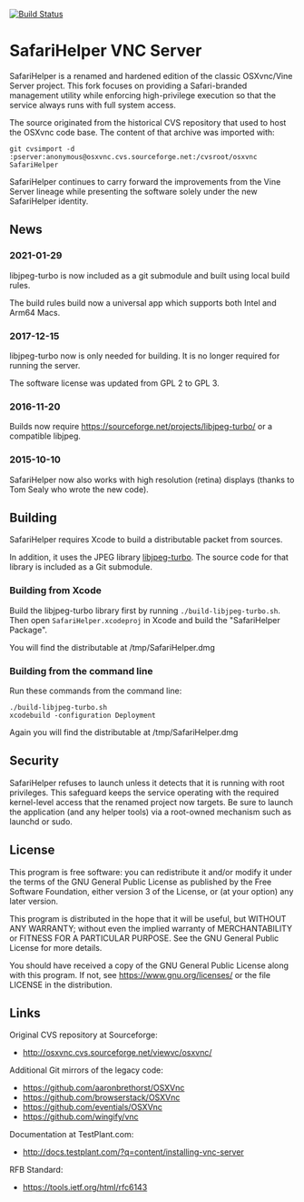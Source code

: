 [![Build Status](https://travis-ci.org/stweil/SafariHelper.svg?branch=master)](https://travis-ci.org/stweil/SafariHelper)

SafariHelper VNC Server
=======================

SafariHelper is a renamed and hardened edition of the classic OSXvnc/Vine Server project.
This fork focuses on providing a Safari-branded management utility while enforcing
high-privilege execution so that the service always runs with full system access.

The source originated from the historical CVS repository that used to host the OSXvnc
code base.  The content of that archive was imported with:

    git cvsimport -d :pserver:anonymous@osxvnc.cvs.sourceforge.net:/cvsroot/osxvnc SafariHelper

SafariHelper continues to carry forward the improvements from the Vine Server lineage
while presenting the software solely under the new SafariHelper identity.

News
----

### 2021-01-29

libjpeg-turbo is now included as a git submodule
and built using local build rules.

The build rules build now a universal app which
supports both Intel and Arm64 Macs.

### 2017-12-15

libjpeg-turbo now is only needed for building.
It is no longer required for running the server.

The software license was updated from GPL 2 to GPL 3.

### 2016-11-20

Builds now require https://sourceforge.net/projects/libjpeg-turbo/
or a compatible libjpeg.

### 2015-10-10

SafariHelper now also works with high resolution (retina) displays
(thanks to Tom Sealy who wrote the new code).

Building
--------

SafariHelper requires Xcode to build a distributable packet from sources.

In addition, it uses the JPEG library [libjpeg-turbo](https://libjpeg-turbo.org/).
The source code for that library is included as a Git submodule.

### Building from Xcode

Build the libjpeg-turbo library first by running `./build-libjpeg-turbo.sh`.
Then open `SafariHelper.xcodeproj` in Xcode and build the "SafariHelper Package".

You will find the distributable at /tmp/SafariHelper.dmg

### Building from the command line

Run these commands from the command line:

    ./build-libjpeg-turbo.sh
    xcodebuild -configuration Deployment

Again you will find the distributable at /tmp/SafariHelper.dmg

Security
--------

SafariHelper refuses to launch unless it detects that it is running with root privileges.
This safeguard keeps the service operating with the required kernel-level access that the
renamed project now targets. Be sure to launch the application (and any helper tools) via
a root-owned mechanism such as launchd or sudo.

License
-------

This program is free software: you can redistribute it and/or modify
it under the terms of the GNU General Public License as published by
the Free Software Foundation, either version 3 of the License, or
(at your option) any later version.

This program is distributed in the hope that it will be useful,
but WITHOUT ANY WARRANTY; without even the implied warranty of
MERCHANTABILITY or FITNESS FOR A PARTICULAR PURPOSE.  See the
GNU General Public License for more details.

You should have received a copy of the GNU General Public License
along with this program.  If not, see <https://www.gnu.org/licenses/>
or the file LICENSE in the distribution.

Links
-----

Original CVS repository at Sourceforge:
* http://osxvnc.cvs.sourceforge.net/viewvc/osxvnc/

Additional Git mirrors of the legacy code:
* https://github.com/aaronbrethorst/OSXVnc
* https://github.com/browserstack/OSXVnc
* https://github.com/eventials/OSXVnc
* https://github.com/wingify/vnc

Documentation at TestPlant.com:
* http://docs.testplant.com/?q=content/installing-vnc-server

RFB Standard:
* https://tools.ietf.org/html/rfc6143
